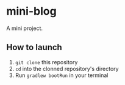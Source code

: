 # mini-blog

A mini project.

## How to launch

1. `git clone` this repository
1. `cd` into the clonned repository's directory
1. Run `gradlew bootRun` in your terminal
